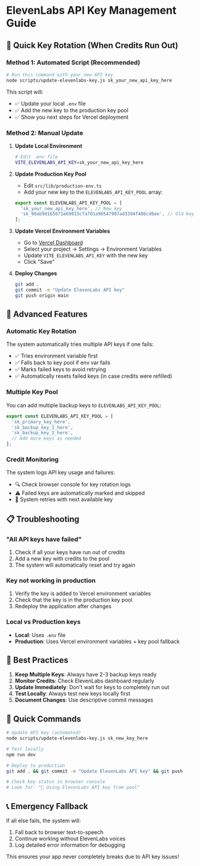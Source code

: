 # ElevenLabs API Key Management Guide

## 🔄 Quick Key Rotation (When Credits Run Out)

### Method 1: Automated Script (Recommended)
```bash
# Run this command with your new API key
node scripts/update-elevenlabs-key.js sk_your_new_api_key_here
```

This script will:
- ✅ Update your local `.env` file
- ✅ Add the new key to the production key pool
- ✅ Show you next steps for Vercel deployment

### Method 2: Manual Update

1. **Update Local Environment**
   ```bash
   # Edit .env file
   VITE_ELEVENLABS_API_KEY=sk_your_new_api_key_here
   ```

2. **Update Production Key Pool**
   - Edit `src/lib/production-env.ts`
   - Add your new key to the `ELEVENLABS_API_KEY_POOL` array:
   ```typescript
   export const ELEVENLABS_API_KEY_POOL = [
     'sk_your_new_api_key_here', // New key
     'sk_98ab9d165671e69015cfa701a96547907ad3394f406cd6ee', // Old key
   ];
   ```

3. **Update Vercel Environment Variables**
   - Go to [Vercel Dashboard](https://vercel.com/dashboard)
   - Select your project → Settings → Environment Variables
   - Update `VITE_ELEVENLABS_API_KEY` with the new key
   - Click "Save"

4. **Deploy Changes**
   ```bash
   git add .
   git commit -m "Update ElevenLabs API key"
   git push origin main
   ```

## 🔧 Advanced Features

### Automatic Key Rotation
The system automatically tries multiple API keys if one fails:
- ✅ Tries environment variable first
- ✅ Falls back to key pool if env var fails
- ✅ Marks failed keys to avoid retrying
- ✅ Automatically resets failed keys (in case credits were refilled)

### Multiple Key Pool
You can add multiple backup keys to `ELEVENLABS_API_KEY_POOL`:
```typescript
export const ELEVENLABS_API_KEY_POOL = [
  'sk_primary_key_here',
  'sk_backup_key_1_here',
  'sk_backup_key_2_here',
  // Add more keys as needed
];
```

### Credit Monitoring
The system logs API key usage and failures:
- 🔍 Check browser console for key rotation logs
- ⚠️ Failed keys are automatically marked and skipped
- 🔄 System retries with next available key

## 📋 Troubleshooting

### "All API keys have failed"
1. Check if all your keys have run out of credits
2. Add a new key with credits to the pool
3. The system will automatically reset and try again

### Key not working in production
1. Verify the key is added to Vercel environment variables
2. Check that the key is in the production key pool
3. Redeploy the application after changes

### Local vs Production keys
- **Local**: Uses `.env` file
- **Production**: Uses Vercel environment variables + key pool fallback

## 🎯 Best Practices

1. **Keep Multiple Keys**: Always have 2-3 backup keys ready
2. **Monitor Credits**: Check ElevenLabs dashboard regularly
3. **Update Immediately**: Don't wait for keys to completely run out
4. **Test Locally**: Always test new keys locally first
5. **Document Changes**: Use descriptive commit messages

## 🚀 Quick Commands

```bash
# Update API key (automated)
node scripts/update-elevenlabs-key.js sk_new_key_here

# Test locally
npm run dev

# Deploy to production
git add . && git commit -m "Update ElevenLabs API key" && git push

# Check key status in browser console
# Look for: "🔧 Using ElevenLabs API key from pool"
```

## 📞 Emergency Fallback

If all else fails, the system will:
1. Fall back to browser text-to-speech
2. Continue working without ElevenLabs voices
3. Log detailed error information for debugging

This ensures your app never completely breaks due to API key issues!